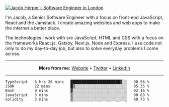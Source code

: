 [![Jacob Herper - Software Engineer in London](https://res.cloudinary.com/jacobherper/image/upload/v1595605963/github_banner.png)](https://herper.io/)

I'm Jacob, a Senior Software Engineer with a focus on front-end JavaScript, React and the Jamstack. I create amazing websites and web apps to make the internet a better place.

The technologies I work with are JavaScript, HTML and CSS with a focus on the frameworks React.js, Gatsby, Next.js, Node and Express. I use code not only to do my day-to-day job, but also to solve everyday problems I come across.

-----

<p align="center">
  <strong>More from me:</strong> 
  <a href="https://herper.io">Website</a> •
  <a href="https://twitter.com/intent/follow?screen_name=jakeherp&tw_p=followbutton">Twitter</a> •
  <a href="https://www.linkedin.com/in/jacobherper/">LinkedIn</a>
</p>

-----

<!--START_SECTION:waka-->
```text
TypeScript   6 hrs 26 mins   ██████████████████████▓░░   90.56 % 
JSON         22 mins         █▒░░░░░░░░░░░░░░░░░░░░░░░   05.35 % 
Bash         9 mins          ▓░░░░░░░░░░░░░░░░░░░░░░░░   02.16 % 
JavaScript   3 mins          ▒░░░░░░░░░░░░░░░░░░░░░░░░   00.83 % 
Solidity     3 mins          ▒░░░░░░░░░░░░░░░░░░░░░░░░   00.73 % 
```
<!--END_SECTION:waka-->
